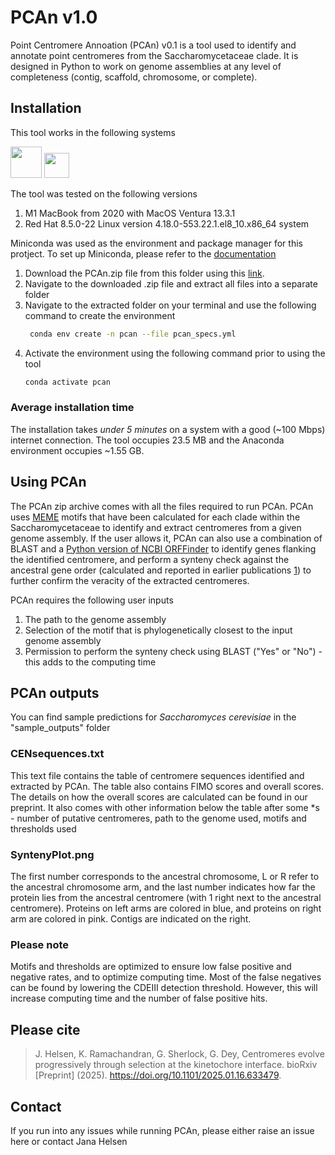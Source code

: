 # PCAn v1.0

Point Centromere Annoation (PCAn) v0.1 is a tool used to identify and annotate point centromeres from the Saccharomycetaceae clade. It is designed in Python to work on genome assemblies at any level of completeness (contig, scaffold, chromosome, or complete).

## Installation
This tool works in the following systems

<img src="https://github.com/primefaces/primeicons/blob/master/raw-svg/apple.svg" width="50" height="50"> <img src="https://upload.wikimedia.org/wikipedia/commons/thumb/3/35/Tux.svg/1280px-Tux.svg.png" width="40" height="40">

The tool was tested on the following versions
1. M1 MacBook from 2020 with MacOS Ventura 13.3.1
2. Red Hat 8.5.0-22 Linux version 4.18.0-553.22.1.el8_10.x86_64 system

Miniconda was used as the environment and package manager for this protject. To set up Miniconda, please refer to the [documentation](https://docs.anaconda.com/miniconda/index.html)
  
  1. Download the PCAn.zip file from this folder using this [link](https://github.com/JHelsen/point-centromere-detection/blob/main/PCAn/PCAn.zip).
  2. Navigate to the downloaded .zip file and extract all files into a separate folder
  3. Navigate to the extracted folder on your terminal and use the following command to create the environment
     ```bash
      conda env create -n pcan --file pcan_specs.yml
     ```
  4. Activate the environment using the following command prior to using the tool
     ```bash
     conda activate pcan
     ``` 
### Average installation time
The installation takes *under 5 minutes* on a system with a good (~100 Mbps) internet connection. The tool occupies 23.5 MB and the Anaconda environment occupies ~1.55 GB.

## Using PCAn
The PCAn zip archive comes with all the files required to run PCAn. PCAn uses [MEME](https://meme-suite.org/meme/) motifs that have been calculated for each clade within the Saccharomycetaceae to identify and extract centromeres from a given genome assembly. If the user allows it, PCAn can also use a combination of BLAST and a [Python version of NCBI ORFFinder](https://github.com/Chokyotager/ORFFinder) to identify genes flanking the identified centromere, and perform a synteny check against the ancestral gene order (calculated and reported in earlier publications [1](https://journals.plos.org/plosgenetics/article?id=10.1371/journal.pgen.1000485)) to further confirm the veracity of the extracted centromeres. 

PCAn requires the following user inputs 
  1. The path to the genome assembly
  2. Selection of the motif that is phylogenetically closest to the input genome assembly
  3. Permission to perform the synteny check using BLAST ("Yes" or "No") - this adds to the computing time

## PCAn outputs
You can find sample predictions for _Saccharomyces cerevisiae_ in the "sample_outputs" folder

### CENsequences.txt
This text file contains the table of centromere sequences identified and extracted by PCAn. The table also contains FIMO scores and overall scores. The details on how the overall scores are calculated can be found in our preprint.
It also comes with other information below the table after some *s - number of putative centromeres, path to the genome used, motifs and thresholds used  

### SyntenyPlot.png
The first number corresponds to the ancestral chromosome, L or R refer to the ancestral chromosome arm, and the last number indicates how far the protein lies from the ancestral centromere (with 1 right next to the ancestral centromere). Proteins on left arms are colored in blue, and proteins on right arm are colored in pink. Contigs are indicated on the right.

### Please note
Motifs and thresholds are optimized to ensure low false positive and negative rates, and to optimize computing time. Most of the false negatives can be found by lowering the CDEIII detection threshold. However, this will increase computing time and the number of false positive hits.



## Please cite

>J. Helsen, K. Ramachandran, G. Sherlock, G. Dey, Centromeres evolve progressively through selection at the kinetochore interface. bioRxiv [Preprint] (2025). https://doi.org/10.1101/2025.01.16.633479.



## Contact
If you run into any issues while running PCAn, please either raise an issue here or contact Jana Helsen
